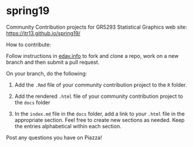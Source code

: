 # spring19
Community Contribution projects for GR5293 Statistical Graphics  web site: https://jtr13.github.io/spring19/

How to contribute:

Follow instructions in [edav.info](https://edav.info/github.html#branching-someone-elses-repo) to fork and clone a repo, work on a new branch and then submit a pull request.

On your branch, do the following:

1. Add the `.Rmd` file of your community contribution project to the `R` folder.

2. Add the rendered `.html` file of your community contribution project to the `docs` folder

3. In the `index.md` file in the `docs` folder, add a link to *your* `.html` file in the appropriate section.  Feel free to create new sections as needed. Keep the entries alphabetical within each section.

Post any questions you have on Piazza!
